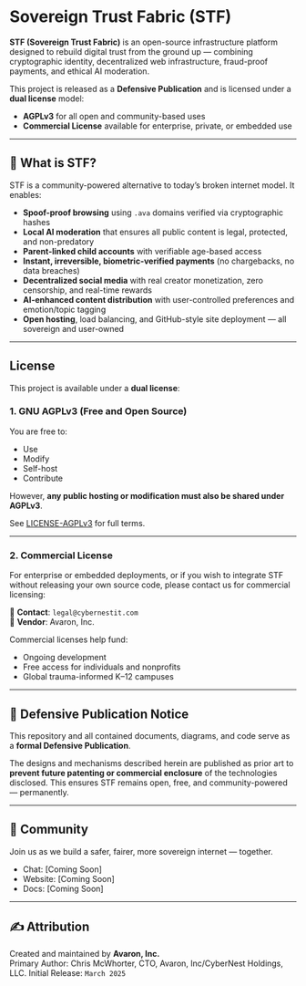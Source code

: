 # Sovereign Trust Fabric (STF)

**STF (Sovereign Trust Fabric)** is an open-source infrastructure platform designed to rebuild digital trust from the ground up — combining cryptographic identity, decentralized web infrastructure, fraud-proof payments, and ethical AI moderation.

This project is released as a **Defensive Publication** and is licensed under a **dual license** model:  
- **AGPLv3** for all open and community-based uses  
- **Commercial License** available for enterprise, private, or embedded use

---

## 🚀 What is STF?

STF is a community-powered alternative to today’s broken internet model. It enables:

- **Spoof-proof browsing** using `.ava` domains verified via cryptographic hashes
- **Local AI moderation** that ensures all public content is legal, protected, and non-predatory
- **Parent-linked child accounts** with verifiable age-based access
- **Instant, irreversible, biometric-verified payments** (no chargebacks, no data breaches)
- **Decentralized social media** with real creator monetization, zero censorship, and real-time rewards
- **AI-enhanced content distribution** with user-controlled preferences and emotion/topic tagging
- **Open hosting**, load balancing, and GitHub-style site deployment — all sovereign and user-owned

---

## License

This project is available under a **dual license**:

### 1. GNU AGPLv3 (Free and Open Source)
You are free to:
- Use
- Modify
- Self-host
- Contribute

However, **any public hosting or modification must also be shared under AGPLv3**.

See [LICENSE-AGPLv3](./LICENSE-AGPLv3) for full terms.

---

### 2. Commercial License
For enterprise or embedded deployments, or if you wish to integrate STF without releasing your own source code, please contact us for commercial licensing:

📩 **Contact**: `legal@cybernestit.com`  
🏢 **Vendor**: Avaron, Inc.

Commercial licenses help fund:
- Ongoing development
- Free access for individuals and nonprofits
- Global trauma-informed K–12 campuses

---

## 📜 Defensive Publication Notice

This repository and all contained documents, diagrams, and code serve as a **formal Defensive Publication**.

The designs and mechanisms described herein are published as prior art to **prevent future patenting or commercial enclosure** of the technologies disclosed. This ensures STF remains open, free, and community-powered — permanently.

---

## 💬 Community

Join us as we build a safer, fairer, more sovereign internet — together.

- Chat: [Coming Soon]
- Website: [Coming Soon]
- Docs: [Coming Soon]

---

## ✍️ Attribution

Created and maintained by **Avaron, Inc.**  
Primary Author: Chris McWhorter, CTO, Avaron, Inc/CyberNest Holdings, LLC.
Initial Release: `March 2025`

